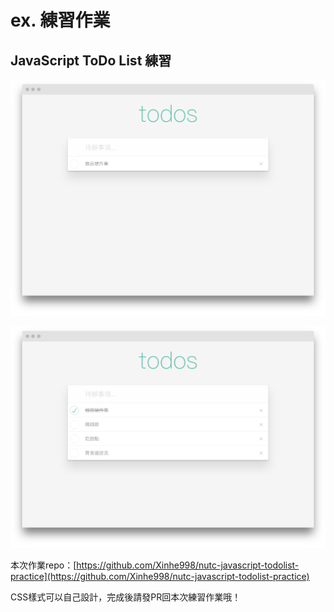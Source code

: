 # ex. 練習作業

## JavaScript ToDo List 練習

![](../.gitbook/assets/screenshot-file-users-xinhe-project-frontend-tutorial-demo-todo-html-1544352848283.png)

![](../.gitbook/assets/screenshot-file-users-xinhe-project-frontend-tutorial-demo-todo-html-1544352869338.png)

本次作業repo：[https://github.com/Xinhe998/nutc-javascript-todolist-practice](https://github.com/Xinhe998/nutc-javascript-todolist-practice)

CSS樣式可以自己設計，完成後請發PR回本次練習作業哦！

